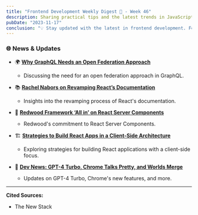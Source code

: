 ```yaml
---
title: "Frontend Development Weekly Digest 📰 - Week 46"
description: Sharing practical tips and the latest trends in JavaScript
pubDate: "2023-11-17"
conclusion: "💡 Stay updated with the latest in frontend development. Follow the links for more insights."
---
```


### 🌐 News & Updates

- 🌍 **[Why GraphQL Needs an Open Federation Approach](https://thenewstack.io/why-graphql-needs-an-open-federation-approach/?ref=zazen_code)**

  - Discussing the need for an open federation approach in GraphQL.

- 📚 **[Rachel Nabors on Revamping React’s Documentation](https://thenewstack.io/rachel-nabors-on-revamping-reacts-documentation/?ref=zazen_code)**

  - Insights into the revamping process of React's documentation.

- 🔨 **[Redwood Framework ‘All in’ on React Server Components](https://thenewstack.io/redwood-framework-all-in-on-react-server-components/?ref=zazen_code)**

  - Redwood's commitment to React Server Components.

- 🏗️ **[Strategies to Build React Apps in a Client-Side Architecture](https://thenewstack.io/strategies-to-build-react-apps-in-a-client-side-architecture/?ref=zazen_code)**

  - Exploring strategies for building React applications with a client-side focus.

- 🤖 **[Dev News: GPT-4 Turbo, Chrome Talks Pretty, and Worlds Merge](https://thenewstack.io/dev-news-gpt-4-turbo-chrome-talks-pretty-and-worlds-merge/?ref=zazen_code)**

  - Updates on GPT-4 Turbo, Chrome's new features, and more.

---

**Cited Sources:**

- The New Stack
